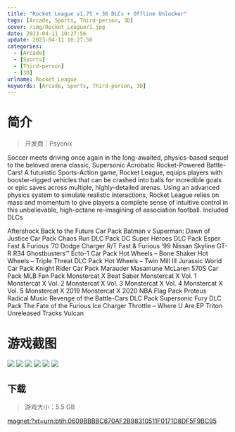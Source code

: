 ```yaml
---
title: "Rocket League v1.75 + 36 DLCs + Offline Unlocker"
tags: [Arcade, Sports, Third-person, 3D]
cover: /img/Rocket_League/1.jpg
date: 2023-04-11 10:27:56
update: 2023-04-11 10:27:56
categories: 
  - [Arcade]
  - [Sports]
  - [Third-person]
  - [3D]
urlname: Rocket_League
keywords: [Arcade, Sports, Third-person, 3D]
---
```

# 简介

> 开发商：Psyonix

Soccer meets driving once again in the long-awaited, physics-based sequel to the beloved arena classic, Supersonic Acrobatic Rocket-Powered Battle-Cars!
A futuristic Sports-Action game, Rocket League, equips players with booster-rigged vehicles that can be crashed into balls for incredible goals or epic saves across multiple, highly-detailed arenas. Using an advanced physics system to simulate realistic interactions, Rocket League relies on mass and momentum to give players a complete sense of intuitive control in this unbelievable, high-octane re-imagining of association football.
Included DLCs

Aftershock
Back to the Future Car Pack
Batman v Superman: Dawn of Justice Car Pack
Chaos Run DLC Pack
DC Super Heroes DLC Pack
Esper
Fast & Furious ’70 Dodge Charger R/T
Fast & Furious ’99 Nissan Skyline GT-R R34
Ghostbusters™ Ecto-1 Car Pack
Hot Wheels – Bone Shaker
Hot Wheels – Triple Threat DLC Pack
Hot Wheels – Twin Mill III
Jurassic World Car Pack
Knight Rider Car Pack
Marauder
Masamune
McLaren 570S Car Pack
MLB Fan Pack
Monstercat X Beat Saber
Monstercat X Vol. 1
Monstercat X Vol. 2
Monstercat X Vol. 3
Monstercat X Vol. 4
Monstercat X Vol. 5
Monstercat X 2019
Monstercat X 2020
NBA Flag Pack
Proteus
Radical Music
Revenge of the Battle-Cars DLC Pack
Supersonic Fury DLC Pack
The Fate of the Furious Ice Charger
Throttle – Where U Are EP
Triton
Unreleased Tracks
Vulcan

# 游戏截图

![](/img/Rocket_League/2.jpg)
![](/img/Rocket_League/3.jpg)
![](/img/Rocket_League/4.jpg)
![](/img/Rocket_League/5.jpg)
![](/img/Rocket_League/6.jpg)
![](/img/Rocket_League/7.jpg)


## 下载

> 游戏大小：5.5 GB

[magnet:?xt=urn:btih:0609BBBBC670AF2B98310511F0171D8DF5F9BC95](magnet:?xt=urn:btih:0609BBBBC670AF2B98310511F0171D8DF5F9BC95)